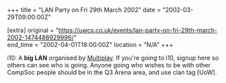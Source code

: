 +++
title = "LAN Party on Fri 29th March 2002"
date = "2002-03-29T09:00:00Z"

[extra]
original = "https://uwcs.co.uk/events/lan-party-on-fri-29th-march-2002-1474488929996/"    
end_time = "2002-04-01T18:00:00Z"
location = "N/A"
+++

i10: A **big LAN** organised by [Multiplay](http://www.multiplay.co.uk). If you're going to i10, signup here so others can see who is going. Anyone going who wishes to be with other CompSoc people should be in the Q3 Arena area, and use clan tag \[UoW\].

